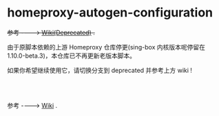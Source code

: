 # homeproxy-autogen-configuration
~~参考 ----> [Wiki(Deprecated)](https://github.com/thisIsIan-W/homeproxy-autogen-configuration/wiki/Homeproxy-%E4%B8%80%E9%94%AE%E9%85%8D%E7%BD%AE%E8%84%9A%E6%9C%AC-Wiki(%E5%B7%B2%E8%BF%87%E6%97%B6-Deprecated)) .~~

由于原脚本依赖的上游 Homeproxy 仓库停更(sing-box 内核版本呢停留在 1.10.0-beta.3)，本仓库已不再更新老版本脚本。

如果你希望继续使用它，请切换分支到 deprecated 并参考上方 wiki !



<br/>

<br/>

参考 ----> [Wiki](https://github.com/thisIsIan-W/homeproxy-autogen-configuration/wiki/Homeproxy-%E4%B8%80%E9%94%AE%E9%85%8D%E7%BD%AE%E8%84%9A%E6%9C%AC-Wiki) .

